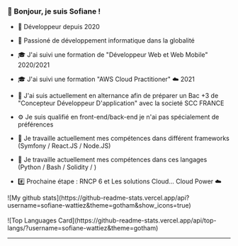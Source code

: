 <style type="text/css">
div{
  display=flex;
  justify-content=center;
</style>
### 👋 Bonjour, je suis Sofiane !

- 📖 Développeur depuis 2020
- 💬 Passioné de développement informatique dans la globalité 
- 🎓 J'ai suivi une formation de "Développeur Web et Web Mobile" 2020/2021
- 🎓 J'ai suivi une formation "AWS Cloud Practitioner" ☁️ 2021
- 🔭 J'ai suis actuellement en alternance afin de préparer un Bac +3 de "Concepteur Développeur D'application" avec la societé SCC FRANCE
- ⚙️ Je suis qualifié en front-end/back-end je n'ai pas spécialement de préférences
- 🌱 Je travaille actuellement mes compétences dans différent frameworks (Symfony / React.JS / Node.JS) 
- 🌱 Je travaille actuellement mes compétences dans ces langages (Python / Bash / Solidity / ) 

- #️⃣ Prochaine étape : RNCP 6 et Les solutions Cloud...  Cloud Power ☁️

<div>
![My github stats](https://github-readme-stats.vercel.app/api?username=sofiane-wattiez&theme=gotham&show_icons=true)
<br><br>
![Top Languages Card](https://github-readme-stats.vercel.app/api/top-langs/?username=sofiane-wattiez&theme=gotham)

</div>

<hr>

<style type="text/css"></style>
